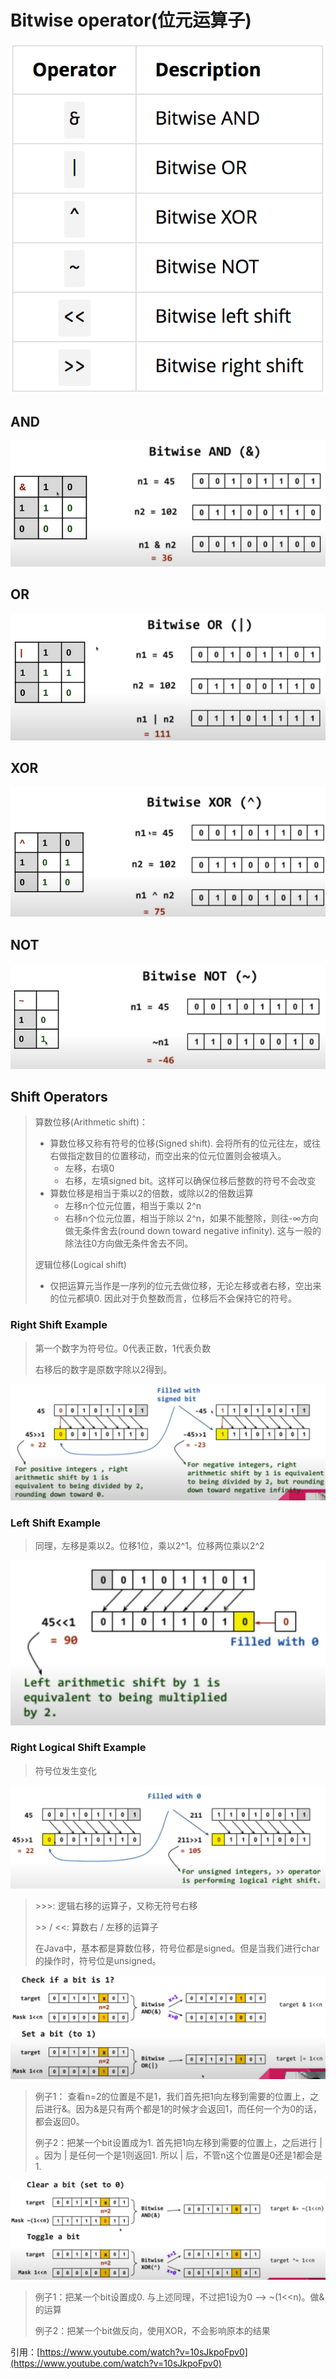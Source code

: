 # Bitwise operator(位元运算子)

![](<../.gitbook/assets/image (134).png>)

## AND

![](<../.gitbook/assets/image (71).png>)

## OR

![](<../.gitbook/assets/image (52).png>)

## XOR

![](<../.gitbook/assets/image (89).png>)

## NOT

![](<../.gitbook/assets/image (44).png>)

## Shift Operators

> 算数位移(Arithmetic shift)：
>
> * 算数位移又称有符号的位移(Signed shift). 会将所有的位元往左，或往右做指定数目的位置移动，而空出来的位元位置则会被填入。
>   * 左移，右填0
>   * 右移，左填signed bit。这样可以确保位移后整数的符号不会改变
> * 算数位移是相当于乘以2的倍数，或除以2的倍数运算
>   * 左移n个位元位置，相当于乘以 2^n
>   * 右移n个位元位置，相当于除以 2^n，如果不能整除，则往-∞方向做无条件舍去(round down toward negative infinity). 这与一般的除法往0方向做无条件舍去不同。
>
> 逻辑位移(Logical shift)
>
> * 仅把运算元当作是一序列的位元去做位移，无论左移或者右移，空出来的位元都填0. 因此对于负整数而言，位移后不会保持它的符号。

### Right Shift Example

> 第一个数字为符号位。0代表正数，1代表负数
>
> 右移后的数字是原数字除以2得到。

![](<../.gitbook/assets/image (90).png>)

### Left Shift Example

> 同理，左移是乘以2。位移1位，乘以2^1。位移两位乘以2^2

![](<../.gitbook/assets/image (20).png>)

### Right Logical Shift Example

> 符号位发生变化

![](<../.gitbook/assets/image (132).png>)

> \>>>: 逻辑右移的运算子，又称无符号右移
>
> \>> / <<: 算数右 / 左移的运算子
>
> 在Java中，基本都是算数位移，符号位都是signed。但是当我们进行char的操作时，符号位是unsigned。

![](<../.gitbook/assets/image (110).png>)

> 例子1： 查看n=2的位置是不是1，我们首先把1向左移到需要的位置上，之后进行&。因为&是只有两个都是1的时候才会返回1，而任何一个为0的话，都会返回0。
>
> 例子2：把某一个bit设置成为1. 首先把1向左移到需要的位置上，之后进行 | 。因为 | 是任何一个是1则返回1. 所以 | 后，不管n这个位置是0还是1都会是1.&#x20;

![](<../.gitbook/assets/image (28).png>)

> 例子1：把某一个bit设置成0. 与上述同理，不过把1设为0 --> \~(1<\<n)。做&的运算
>
> 例子2：把某一个bit做反向，使用XOR，不会影响原本的结果

引用：[https://www.youtube.com/watch?v=10sJkpoFpv0](https://www.youtube.com/watch?v=10sJkpoFpv0)
